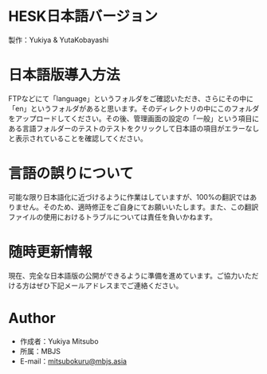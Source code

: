 # HESK日本語バージョン

製作：Yukiya & YutaKobayashi

# 日本語版導入方法
FTPなどにて「language」というフォルダをご確認いただき、さらにその中に「en」というフォルダがあると思います。そのディレクトリの中にこのフォルダをアップロードしてください。その後、管理画面の設定の「一般」という項目にある言語フォルダーのテストのテストをクリックして日本語の項目がエラーなしと表示されていることを確認してください。

# 言語の誤りについて
可能な限り日本語化に近づけるように作業はしていますが、100%の翻訳ではありません。そのため、適時修正をご自身にてお願いいたします。また、この翻訳ファイルの使用におけるトラブルについては責任を負いかねます。

# 随時更新情報
現在、完全な日本語版の公開ができるように準備を進めています。ご協力いただける方はぜひ下記メールアドレスまでご連絡ください。

# Author

* 作成者：Yukiya Mitsubo
* 所属：MBJS
* E-mail：mitsubokuru@mbjs.asia
